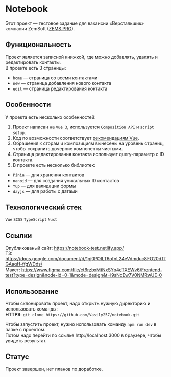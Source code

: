 # Notebook
Этот проект — тестовое задание для вакансии «Верстальщик» компании ZemSoft ([ZEMS.PRO](https://zems.pro//)).

## Функциональность
Проект является записной книжкой, где можно добавлять, удалять и редактировать контакты.  
В проекте есть 3 страницы:
- `home` — страница со всеми контактами
- `new` — страница добавления нового контакта
- `edit` — страница редактирования контакта

## Особенности
У проекта есть несколько особенностей:
1. Проект написан на `Vue 3`, используется `Composition API` и `script setup`.
2. Код по возможности соответствует [рекомендациям Vue](https://v3.ru.vuejs.org/ru/style-guide/).
3. Обращения к сторам и композициям вынесены на уровень страниц, чтобы сохранить дочерние компоненты чистыми.
4. Страница редактирования контакта использует query-параметр с ID контакта. 
5. В проекте есть несколько библиотек:
- `Pinia` — для хранения контактов
- `nanoid` — для создания уникальных ID контактов
- `Yup` — для валидации формы
- `dayjs` — для работы с датами


## Технологический стек
`Vue` `SCSS` `TypeScript` `Nuxt`

## Ссылки
Опубликованый сайт: https://notebook-test.netlify.app/  
ТЗ: https://docs.google.com/document/d/1gj0POILT6ofnL24eVdmduc8FO20dTfGAaqH-ffgWDds/  
Макет: https://www.figma.com/file/ct6rzbxMtNxSYp4eTXEWv6/Frontend-test?type=design&node-id=0-1&mode=design&t=i9sNcEw7V0NMRwUE-0  

## Использование
Чтобы склонировать проект, надо открыть нужную директорию и использовать команды:  
**HTTPS**: `git clone https://github.com/Vasily257/notebook.git`  

Чтобы запустить проект, нужно  использовать команду `npm run dev` в папке с проектом.  
Потом надо перейти по ссылке http://localhost:3000 в браузере, чтобы увидеть результат.

## Статус
Проект завершен, нет планов по доработке.
